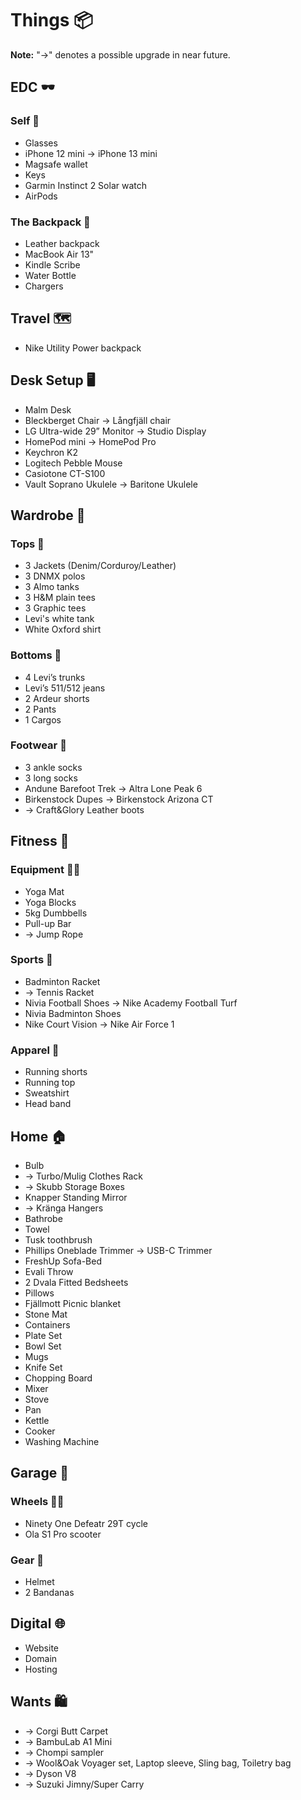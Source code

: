 # Things 📦

**Note:** "->" denotes a possible upgrade in near future.

## EDC 🕶️

### Self 📱

- Glasses
- iPhone 12 mini -> iPhone 13 mini
- Magsafe wallet
- Keys
- Garmin Instinct 2 Solar watch
- AirPods

### The Backpack 🎒

- Leather backpack
- MacBook Air 13"
- Kindle Scribe
- Water Bottle
- Chargers

## Travel 🗺️

- Nike Utility Power backpack

## Desk Setup 🖥️

- Malm Desk
- Bleckberget Chair -> Långfjäll chair
- LG Ultra-wide 29” Monitor -> Studio Display
- HomePod mini -> HomePod Pro
- Keychron K2
- Logitech Pebble Mouse
- Casiotone CT-S100
- Vault Soprano Ukulele -> Baritone Ukulele

## Wardrobe 🧺

### Tops 👕

- 3 Jackets (Denim/Corduroy/Leather)
- 3 DNMX polos
- 3 Almo tanks
- 3 H&M plain tees
- 3 Graphic tees
- Levi's white tank
- White Oxford shirt

### Bottoms 👖

- 4 Levi’s trunks
- Levi’s 511/512 jeans
- 2 Ardeur shorts
- 2 Pants
- 1 Cargos

### Footwear 👟

- 3 ankle socks
- 3 long socks
- Andune Barefoot Trek -> Altra Lone Peak 6
- Birkenstock Dupes -> Birkenstock Arizona CT
- -> Craft&Glory Leather boots

## Fitness 💪

### Equipment 🏋️‍♂️

- Yoga Mat
- Yoga Blocks
- 5kg Dumbbells
- Pull-up Bar
- -> Jump Rope

### Sports 🏸

- Badminton Racket
- -> Tennis Racket
- Nivia Football Shoes -> Nike Academy Football Turf
- Nivia Badminton Shoes
- Nike Court Vision -> Nike Air Force 1

### Apparel 🏃

- Running shorts
- Running top
- Sweatshirt
- Head band

## Home 🏠

- Bulb
- -> Turbo/Mulig Clothes Rack
- -> Skubb Storage Boxes
- Knapper Standing Mirror
- -> Kränga Hangers
- Bathrobe
- Towel
- Tusk toothbrush
- Phillips Oneblade Trimmer -> USB-C Trimmer
- FreshUp Sofa-Bed
- Evali Throw
- 2 Dvala Fitted Bedsheets
- Pillows
- Fjällmott Picnic blanket
- Stone Mat
- Containers
- Plate Set
- Bowl Set
- Mugs
- Knife Set
- Chopping Board
- Mixer
- Stove
- Pan
- Kettle
- Cooker
- Washing Machine

## Garage 🛞

### Wheels 🚴‍♂️

- Ninety One Defeatr 29T cycle
- Ola S1 Pro scooter

### Gear 🧢

- Helmet
- 2 Bandanas

## Digital 🌐

- Website
- Domain
- Hosting

## Wants 🛍️

- -> Corgi Butt Carpet
- -> BambuLab A1 Mini
- -> Chompi sampler
- -> Wool&Oak Voyager set, Laptop sleeve, Sling bag, Toiletry bag
- -> Dyson V8
- -> Suzuki Jimny/Super Carry
